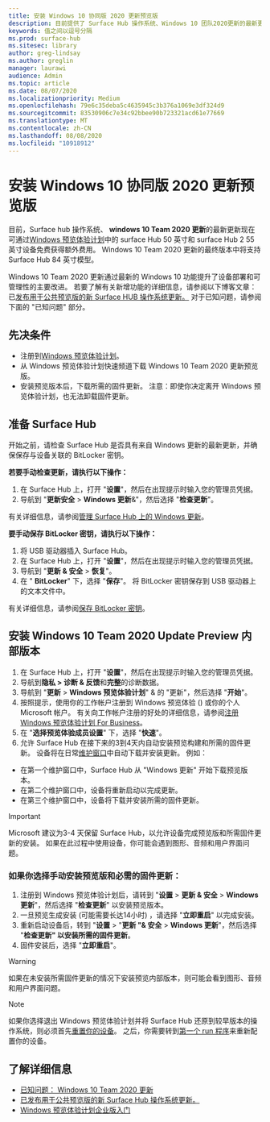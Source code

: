 ```yaml
---
title: 安装 Windows 10 协同版 2020 更新预览版
description: 目前提供了 Surface Hub 操作系统、Windows 10 团队2020更新的最新更新。
keywords: 值之间以逗号分隔
ms.prod: surface-hub
ms.sitesec: library
author: greg-lindsay
ms.author: greglin
manager: laurawi
audience: Admin
ms.topic: article
ms.date: 08/07/2020
ms.localizationpriority: Medium
ms.openlocfilehash: 79e6c35deba5c4635945c3b376a1069e3df324d9
ms.sourcegitcommit: 83530906c7e34c92bbee90b723321acd61e77669
ms.translationtype: MT
ms.contentlocale: zh-CN
ms.lasthandoff: 08/08/2020
ms.locfileid: "10918912"
---
```

# 安装 Windows 10 协同版 2020 更新预览版 

目前，Surface hub 操作系统、 **windows 10 Team 2020 更新**的最新更新现在可通过[Windows 预览体验计划](https://insider.windows.com)中的 surface Hub 50 英寸和 surface Hub 2 55 英寸设备免费获得额外费用。 Windows 10 Team 2020 更新的最终版本中将支持 Surface Hub 84 英寸模型。

Windows 10 Team 2020 更新通过最新的 Windows 10 功能提升了设备部署和可管理性的主要改进。 若要了解有关新增功能的详细信息，请参阅以下博客文章：已[发布用于公共预览版的新 Surface HUB 操作系统更新。](https://techcommunity.microsoft.com/t5/surface-it-pro-blog/new-surface-hub-os-update-released-for-public-preview/ba-p/1534823) 对于已知问题，请参阅下面的 "已知问题" 部分。
 
## 先决条件

- 注册到[Windows 预览体验计划](https://insider.windows.com/)。
- 从 Windows 预览体验计划快速频道下载 Windows 10 Team 2020 更新预览版。
- 安装预览版本后，下载所需的固件更新。 注意：即使你决定离开 Windows 预览体验计划，也无法卸载固件更新。

## 准备 Surface Hub

开始之前，请检查 Surface Hub 是否具有来自 Windows 更新的最新更新，并确保保存与设备关联的 BitLocker 密钥。

**若要手动检查更新，请执行以下操作：**

1. 在 Surface Hub 上，打开 "**设置**"，然后在出现提示时输入您的管理员凭据。
2. 导航到 "**更新安全**  >  **Windows 更新**&"，然后选择 "**检查更新**"。

有关详细信息，请参阅[管理 Surface Hub 上的 Windows 更新](https://docs.microsoft.com/surface-hub/manage-windows-updates-for-surface-hub)。

**要手动保存 BitLocker 密钥，请执行以下操作：**

1. 将 USB 驱动器插入 Surface Hub。
2. 在 Surface Hub 上，打开 "**设置**"，然后在出现提示时输入您的管理员凭据。
3. 导航到 "**更新 & 安全**  >  **恢复**"。
4. 在 " **BitLocker**" 下，选择 "**保存**"。 将 BitLocker 密钥保存到 USB 驱动器上的文本文件中。

有关详细信息，请参阅[保存 BitLocker 密钥](https://docs.microsoft.com/surface-hub/save-bitlocker-key-surface-hub)。
 
## 安装 Windows 10 Team 2020 Update Preview 内部版本

1. 在 Surface Hub 上，打开 "**设置**"，然后在出现提示时输入您的管理员凭据。
2. 导航到**隐私 > 诊断 & 反馈**和**完整**的诊断数据。 
3. 导航到 "**更新**  >  **Windows 预览体验计划**" & 的 "更新"，然后选择 "**开始**"。
4. 按照提示，使用你的工作帐户注册到 Windows 预览体验 () 或你的个人 Microsoft 帐户。 有关向工作帐户注册的好处的详细信息，请参阅[注册 Windows 预览体验计划 For Business](https://docs.microsoft.com/windows-insider/at-work-pro/wip-4-biz-register)。
5. 在 "**选择预览体验成员设置**" 下，选择 "**快速**"。
6. 允许 Surface Hub 在接下来的3到4天内自动安装预览构建和所需的固件更新。 设备将在日常[维护窗口](https://docs.microsoft.com/surface-hub/manage-windows-updates-for-surface-hub#maintenance-window)中自动下载并安装更新。 例如：

- 在第一个维护窗口中，Surface Hub 从 "Windows 更新" 开始下载预览版本。
- 在第二个维护窗口中，设备将重新启动以完成更新。
- 在第三个维护窗口中，设备将下载并安装所需的固件更新。

> [!IMPORTANT]
> Microsoft 建议为3-4 天保留 Surface Hub，以允许设备完成预览版和所需固件更新的安装。 如果在此过程中使用设备，你可能会遇到图形、音频和用户界面问题。

### 如果你选择手动安装预览版和必需的固件更新：

1. 注册到 Windows 预览体验计划后，请转到 "**设置**  >  **更新 & 安全**  >  **Windows 更新**"，然后选择 "**检查更新**" 以安装预览版本。
2. 一旦预览生成安装 (可能需要长达14小时) ，请选择 "**立即重启**" 以完成安装。
3. 重新启动设备后，转到 "**设置**  >  "**更新 "& 安全**  >  **Windows 更新**"，然后选择 "**检查更新" 以安装所需的固件更新**。
4. 固件安装后，选择 "**立即重启**"。

> [!WARNING]
> 如果在未安装所需固件更新的情况下安装预览内部版本，则可能会看到图形、音频和用户界面问题。

> [!NOTE]
> 如果你选择退出 Windows 预览体验计划并将 Surface Hub 还原到较早版本的操作系统，则必须首先[重置你的设备](https://docs.microsoft.com/surface-hub/device-reset-surface-hub)。 之后，你需要转到[第一个 run 程序](https://docs.microsoft.com/surface-hub/first-run-program-surface-hub)来重新配置你的设备。
 

## 了解详细信息

- [已知问题： Windows 10 Team 2020 更新](surface-hub-2020-team-update-known-issues.md)
- [已发布用于公共预览版的新 Surface Hub 操作系统更新。](https://techcommunity.microsoft.com/t5/surface-it-pro-blog/new-surface-hub-os-update-released-for-public-preview/ba-p/1534823)
- [Windows 预览体验计划企业版入门](https://docs.microsoft.com/windows-insider/at-work-pro/wip-4-biz-manage)